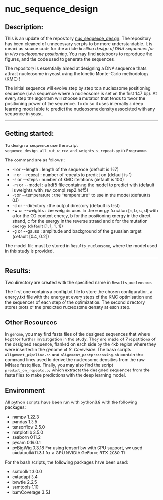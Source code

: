 # nuc_sequence_design

## Description:

This is an update of the repository [nuc_sequence_design](https://github.com/etirouthier/nuc_sequence_design). The repository has been cleaned of unnecessary scripts to be more understandable. It is meant as source code for the article *In silico design of DNA sequences for in vivo nucleosome positioning*. You may find notebooks to reproduce the figures, and the code used to generate the sequences.

The repository is essentially aimed at designing a DNA sequence thats attract nucleosome in yeast using the kinetic Monte-Carlo methodology (KMC) ! 

The initial sequence will evolve step by step to a nucleosome positioning sequence (i.e a sequence where a nucleosome is set on the first 147 bp). At every step the algorithm will choose a mutation that tends to favor the positioning power of the sequence. To do so it uses internally a deep learning model able to predict the nucleosome density associated with any sequence in yeast.

------------------


## Getting started:

To design a sequence use the script `sequence_design_all_mut_w_rev_and_weights_w_repeat.py` in `Programme`.

The command are as follows :
  - -l or --length : length of the sequence (default is 167)
  - -r or --repeat : number of repeats to predict on (default is 1)
  - -s or --steps : number of KMC iterations (default is 100)
  - -m or --model : a hdf5 file containing the model to predict with (default is weights_with_rev_compl_rep2.hdf5)
  - -t or --temperature : the "temperature" to use in the model (default is 0.1)
  - -d or --directory : the output directory (default is test)
  - -w or --weights : the weights used in the energy function [a, b, c, d] with a for the CG content energy, b for the positioning energy in the direct strand, c for the energy in the reverse strand and d for the mutation energy (default [1, 1, 1, 1])
  - -g or --gauss : amplitude and background of the gaussian target (default [0.4, 0.2])

The model file must be stored in `Results_nucleosome`, where the model used in this study is provided.

  ------------------


## Results:

Two directory are created with the specified name in `Results_nucleosome`.

The first one contains a config.txt file to store the chosen configuration, a energy.txt file with the energy at every steps of the KMC optimisation and the sequences of each step of the optimization. The second directory stores plots of the predicted nucleosome density at each step.


## Other Resources

In `genome`, you may find fasta files of the designed sequences that where kept for further investigation in the study. They are made of 7 repetitions of the designed sequence, flanked on each side by the 4kb region where they were inserted in the genome of *S. Cerevisiae*.
The bash scripts `alignment_pipeline.sh` and `alignment_postprocessing.sh` contain the command lines used to derive the nucleosome densities from the raw MNase fastq files.
Finally, you may also find the script `predict_on_repeats.py` which extracts the designed sequences from the fasta files to make predictions with the deep learning model.

## Environment
All python scripts have been run with python3.8 with the following packages:
- numpy 1.22.3
- pandas 1.3.5
- tensorflow 2.5.0
- matplotlib 3.5.0
- seaborn 0.11.2
- pysam 0.16.0.1
- pyBigWig 0.3.18
For using tensorflow with GPU support, we used cudatoolkit11.3.1 for a GPU NVIDIA GeForce RTX 2080 Ti

For the bash scripts, the following packages have been used:
- sratoolkit 3.0.0
- cutadapt 3.4
- bowtie 2.2.5
- samtools 1.10
- bamCoverage 3.5.1